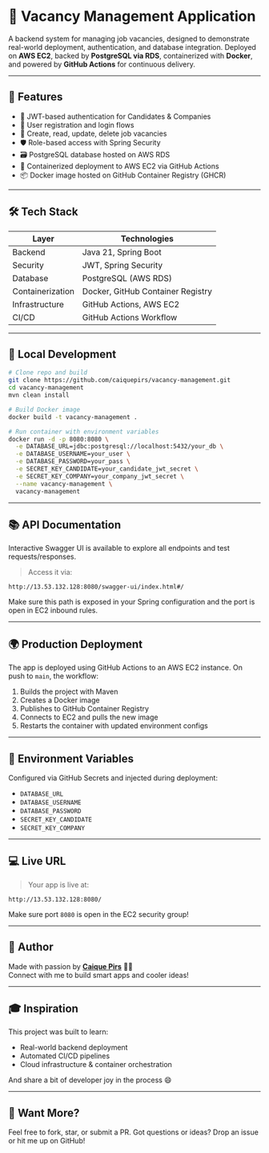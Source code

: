 # 🚀 Vacancy Management Application

A backend system for managing job vacancies, designed to demonstrate real-world deployment, authentication, and database integration. Deployed on **AWS EC2**, backed by **PostgreSQL via RDS**, containerized with **Docker**, and powered by **GitHub Actions** for continuous delivery.

---

## 🎯 Features

- 🔐 JWT-based authentication for Candidates & Companies  
- 👥 User registration and login flows  
- 📄 Create, read, update, delete job vacancies  
- 🛡️ Role-based access with Spring Security  
- 🗃️ PostgreSQL database hosted on AWS RDS  
- 🚢 Containerized deployment to AWS EC2 via GitHub Actions  
- 📦 Docker image hosted on GitHub Container Registry (GHCR)  

---

## 🛠️ Tech Stack

| Layer            | Technologies                           |
|------------------|----------------------------------------|
| Backend          | Java 21, Spring Boot                   |
| Security         | JWT, Spring Security                   |
| Database         | PostgreSQL (AWS RDS)                   |
| Containerization | Docker, GitHub Container Registry      |
| Infrastructure   | GitHub Actions, AWS EC2                |
| CI/CD            | GitHub Actions Workflow                |

---

## 🧪 Local Development

```bash
# Clone repo and build
git clone https://github.com/caiquepirs/vacancy-management.git
cd vacancy-management
mvn clean install

# Build Docker image
docker build -t vacancy-management .

# Run container with environment variables
docker run -d -p 8080:8080 \
  -e DATABASE_URL=jdbc:postgresql://localhost:5432/your_db \
  -e DATABASE_USERNAME=your_user \
  -e DATABASE_PASSWORD=your_pass \
  -e SECRET_KEY_CANDIDATE=your_candidate_jwt_secret \
  -e SECRET_KEY_COMPANY=your_company_jwt_secret \
  --name vacancy-management \
  vacancy-management
```

---

## 📚 API Documentation

Interactive Swagger UI is available to explore all endpoints and test requests/responses.

> Access it via:

```
http://13.53.132.128:8080/swagger-ui/index.html#/
```

Make sure this path is exposed in your Spring configuration and the port is open in EC2 inbound rules.

---

## 🌍 Production Deployment

The app is deployed using GitHub Actions to an AWS EC2 instance. On push to `main`, the workflow:

1. Builds the project with Maven  
2. Creates a Docker image  
3. Publishes to GitHub Container Registry  
4. Connects to EC2 and pulls the new image  
5. Restarts the container with updated environment configs

---

## 🔐 Environment Variables

Configured via GitHub Secrets and injected during deployment:

- `DATABASE_URL`
- `DATABASE_USERNAME`
- `DATABASE_PASSWORD`
- `SECRET_KEY_CANDIDATE`
- `SECRET_KEY_COMPANY`

---

## 💻 Live URL

> Your app is live at:

```
http://13.53.132.128:8080/
```

Make sure port `8080` is open in the EC2 security group!

---

## 🙋 Author

Made with passion by [**Caique Pirs**](https://github.com/caiquepirs) 🧑‍💻  
Connect with me to build smart apps and cooler ideas!

---

## 🎓 Inspiration

This project was built to learn:
- Real-world backend deployment
- Automated CI/CD pipelines
- Cloud infrastructure & container orchestration

And share a bit of developer joy in the process 😄

---

## 📣 Want More?

Feel free to fork, star, or submit a PR. Got questions or ideas? Drop an issue or hit me up on GitHub!

